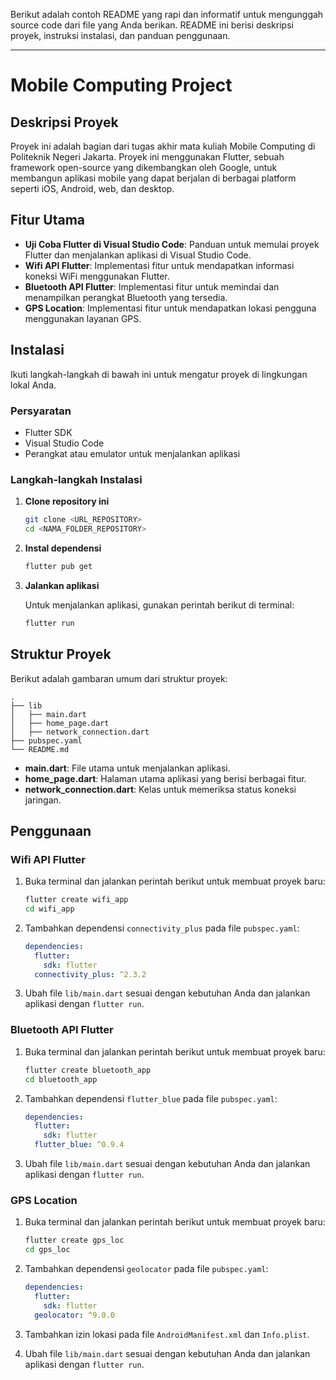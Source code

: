 Berikut adalah contoh README yang rapi dan informatif untuk mengunggah source code dari file yang Anda berikan. README ini berisi deskripsi proyek, instruksi instalasi, dan panduan penggunaan.

---

# Mobile Computing Project

## Deskripsi Proyek

Proyek ini adalah bagian dari tugas akhir mata kuliah Mobile Computing di Politeknik Negeri Jakarta. Proyek ini menggunakan Flutter, sebuah framework open-source yang dikembangkan oleh Google, untuk membangun aplikasi mobile yang dapat berjalan di berbagai platform seperti iOS, Android, web, dan desktop. 

## Fitur Utama

- **Uji Coba Flutter di Visual Studio Code**: Panduan untuk memulai proyek Flutter dan menjalankan aplikasi di Visual Studio Code.
- **Wifi API Flutter**: Implementasi fitur untuk mendapatkan informasi koneksi WiFi menggunakan Flutter.
- **Bluetooth API Flutter**: Implementasi fitur untuk memindai dan menampilkan perangkat Bluetooth yang tersedia.
- **GPS Location**: Implementasi fitur untuk mendapatkan lokasi pengguna menggunakan layanan GPS.

## Instalasi

Ikuti langkah-langkah di bawah ini untuk mengatur proyek di lingkungan lokal Anda.

### Persyaratan

- Flutter SDK
- Visual Studio Code
- Perangkat atau emulator untuk menjalankan aplikasi

### Langkah-langkah Instalasi

1. **Clone repository ini**

   ```bash
   git clone <URL_REPOSITORY>
   cd <NAMA_FOLDER_REPOSITORY>
   ```

2. **Instal dependensi**

   ```bash
   flutter pub get
   ```

3. **Jalankan aplikasi**

   Untuk menjalankan aplikasi, gunakan perintah berikut di terminal:

   ```bash
   flutter run
   ```

## Struktur Proyek

Berikut adalah gambaran umum dari struktur proyek:

```
.
├── lib
│   ├── main.dart
│   ├── home_page.dart
│   ├── network_connection.dart
├── pubspec.yaml
└── README.md
```

- **main.dart**: File utama untuk menjalankan aplikasi.
- **home_page.dart**: Halaman utama aplikasi yang berisi berbagai fitur.
- **network_connection.dart**: Kelas untuk memeriksa status koneksi jaringan.

## Penggunaan

### Wifi API Flutter

1. Buka terminal dan jalankan perintah berikut untuk membuat proyek baru:

   ```bash
   flutter create wifi_app
   cd wifi_app
   ```

2. Tambahkan dependensi `connectivity_plus` pada file `pubspec.yaml`:

   ```yaml
   dependencies:
     flutter:
       sdk: flutter
     connectivity_plus: ^2.3.2
   ```

3. Ubah file `lib/main.dart` sesuai dengan kebutuhan Anda dan jalankan aplikasi dengan `flutter run`.

### Bluetooth API Flutter

1. Buka terminal dan jalankan perintah berikut untuk membuat proyek baru:

   ```bash
   flutter create bluetooth_app
   cd bluetooth_app
   ```

2. Tambahkan dependensi `flutter_blue` pada file `pubspec.yaml`:

   ```yaml
   dependencies:
     flutter:
       sdk: flutter
     flutter_blue: ^0.9.4
   ```

3. Ubah file `lib/main.dart` sesuai dengan kebutuhan Anda dan jalankan aplikasi dengan `flutter run`.

### GPS Location

1. Buka terminal dan jalankan perintah berikut untuk membuat proyek baru:

   ```bash
   flutter create gps_loc
   cd gps_loc
   ```

2. Tambahkan dependensi `geolocator` pada file `pubspec.yaml`:

   ```yaml
   dependencies:
     flutter:
       sdk: flutter
     geolocator: ^9.0.0
   ```

3. Tambahkan izin lokasi pada file `AndroidManifest.xml` dan `Info.plist`.

4. Ubah file `lib/main.dart` sesuai dengan kebutuhan Anda dan jalankan aplikasi dengan `flutter run`.
